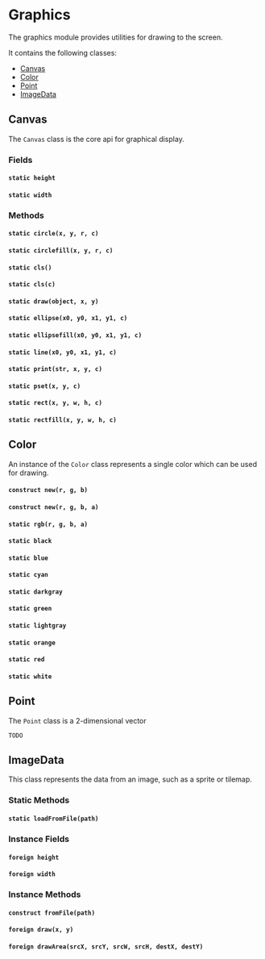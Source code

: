 Graphics
=============

The graphics module provides utilities for drawing to the screen.

It contains the following classes:

* [Canvas](#canvas)
* [Color](#color)
* [Point](#point)
* [ImageData](#imagedata)

## Canvas

The `Canvas` class is the core api for graphical display.

### Fields
#### `static height` 
#### `static width`

### Methods
#### `static circle(x, y, r, c) `
#### `static circlefill(x, y, r, c) `
#### `static cls() `
#### `static cls(c) `
#### `static draw(object, x, y) `
#### `static ellipse(x0, y0, x1, y1, c) `
#### `static ellipsefill(x0, y0, x1, y1, c) `
#### `static line(x0, y0, x1, y1, c) `
#### `static print(str, x, y, c) `
#### `static pset(x, y, c) `
#### `static rect(x, y, w, h, c) `
#### `static rectfill(x, y, w, h, c) `

## Color

An instance of the `Color` class represents a single color which can be used for drawing.

#### `construct new(r, g, b)`
#### `construct new(r, g, b, a)`
#### `static rgb(r, g, b, a)`
#### `static black`
#### `static blue`
#### `static cyan`
#### `static darkgray`
#### `static green`
#### `static lightgray`
#### `static orange`
#### `static red`
#### `static white`

## Point

The `Point` class is a 2-dimensional vector

`TODO`

## ImageData

This class represents the data from an image, such as a sprite or tilemap.

### Static Methods
#### `static loadFromFile(path)`

### Instance Fields
#### `foreign height`
#### `foreign width`

### Instance Methods
#### `construct fromFile(path)`
#### `foreign draw(x, y)`
#### `foreign drawArea(srcX, srcY, srcW, srcH, destX, destY)`
